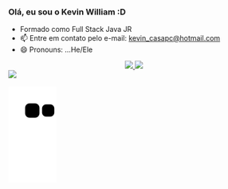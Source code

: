 ### Olá, eu sou o Kevin William :D
- Formado como Full Stack Java JR
- 📫 Entre em contato pelo e-mail: kevin_casapc@hotmail.com
- 😄 Pronouns: ...He/Ele

<div align="center">
  <a href="https://github.com/tihuanna">
  <img height="180em" src="https://github-readme-stats.vercel.app/api?username=tihuanna&show_icons=true&theme=dark&include_all_commits=true&count_private=true"/>
  <img height="180em" src="https://github-readme-stats.vercel.app/api/top-langs/?username=tihuanna&layout=compact&langs_count=7&theme=dark"/>
</div>
<a href="https://www.twitch.tv/tihuanna" target="_blank"><img src="https://img.shields.io/badge/Twitch-9146FF?style=for-the-badge&logo=twitch&logoColor=white" target="_blank"></a>
</div>


![Snake animation](https://github.com/rafaballerini/rafaballerini/blob/output/github-contribution-grid-snake.svg)
